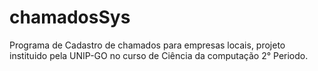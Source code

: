 # chamadosSys
Programa de Cadastro de chamados para empresas locais, projeto instituido pela UNIP-GO no curso de Ciência da computação 2° Periodo.
